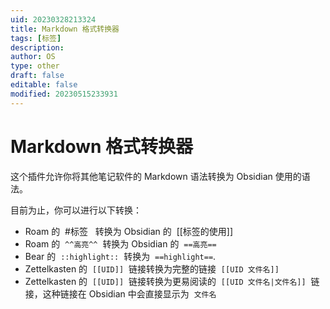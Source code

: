 ```yaml
---
uid: 20230328213324
title: Markdown 格式转换器
tags: [标签]
description: 
author: OS
type: other
draft: false
editable: false
modified: 20230515233931
---
```


# Markdown 格式转换器

这个插件允许你将其他笔记软件的 Markdown 语法转换为 Obsidian 使用的语法。

目前为止，你可以进行以下转换：

- Roam 的  #标签   转换为 Obsidian 的  [[标签的使用]]
- Roam 的  `^^高亮^^`  转换为 Obsidian 的  `==高亮==`
- Bear 的  `::highlight::`  转换为  `==highlight==`.
- Zettelkasten 的  `[[UID]]`  链接转换为完整的链接  `[[UID 文件名]]`
- Zettelkasten 的  `[[UID]]`  链接转换为更易阅读的  `[[UID 文件名|文件名]]`  链接，这种链接在 Obsidian 中会直接显示为  `文件名`
